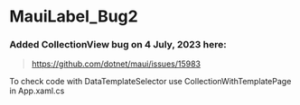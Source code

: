 # MauiLabel_Bug2

### Added CollectionView bug on 4 July, 2023 here:
> https://github.com/dotnet/maui/issues/15983

To check code with DataTemplateSelector use CollectionWithTemplatePage in App.xaml.cs
